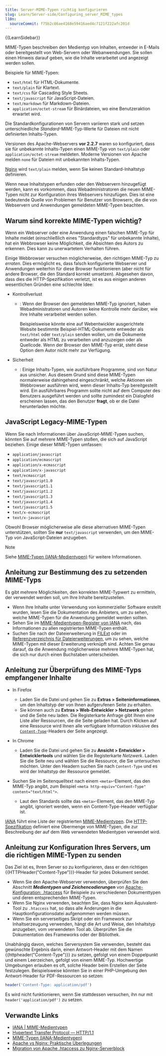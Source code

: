 ```yaml
---
title: Server-MIME-Typen richtig konfigurieren
slug: Learn/Server-side/Configuring_server_MIME_types
l10n:
  sourceCommit: f75b2c86ae4168e59416aed4c7121f222afc201d
---
```


{{LearnSidebar}}

MIME-Typen beschreiben den Medientyp von Inhalten, entweder in E-Mails oder bereitgestellt von Web-Servern oder Webanwendungen. Sie sollen einen Hinweis darauf geben, wie die Inhalte verarbeitet und angezeigt werden sollen.

Beispiele für MIME-Typen:

- `text/html` für HTML-Dokumente.
- `text/plain` für Klartext.
- `text/css` für Cascading Style Sheets.
- `text/javascript` für JavaScript-Dateien.
- `text/markdown` für Markdown-Dateien.
- `application/octet-stream` für Binärdateien, wo eine Benutzeraktion erwartet wird.

Die Standardkonfigurationen von Servern variieren stark und setzen unterschiedliche _Standard_-MIME-Typ-Werte für Dateien mit nicht definierten Inhalts-Typen.

Versionen des Apache-Webservers **vor 2.2.7** waren so konfiguriert, dass sie für unbekannte Inhalts-Typen einen MIME-Typ von `text/plain` oder `application/octet-stream` meldeten. Moderne Versionen von Apache melden `none` für Dateien mit unbekannten Inhalts-Typen.

[Nginx](https://nginx.org/) wird `text/plain` melden, wenn Sie keinen Standard-Inhaltstyp definieren.

Wenn neue Inhaltstypen erfunden oder den Webservern hinzugefügt werden, kann es vorkommen, dass Webadministratoren die neuen MIME-Typen nicht zur Konfiguration ihres Webservers hinzufügen. Dies ist eine bedeutende Quelle von Problemen für Benutzer von Browsern, die die von Webservern und Anwendungen gemeldeten MIME-Typen beachten.

## Warum sind korrekte MIME-Typen wichtig?

Wenn ein Webserver oder eine Anwendung einen falschen MIME-Typ für Inhalte meldet (einschließlich eines "Standardtyps" für unbekannte Inhalte), hat ein Webbrowser keine Möglichkeit, die Absichten des Autors zu erkennen. Dies kann zu unerwartetem Verhalten führen.

Einige Webbrowser versuchen möglicherweise, den richtigen MIME-Typ zu _erraten_. Dies ermöglicht es, dass falsch konfigurierte Webserver und Anwendungen weiterhin für diese Browser funktionieren (aber nicht für andere Browser, die den Standard korrekt umsetzen). Abgesehen davon, dass dies die HTTP-Spezifikation verletzt, ist es aus einigen anderen wesentlichen Gründen eine schlechte Idee:

- Kontrollverlust

  - : Wenn der Browser den gemeldeten MIME-Typ ignoriert, haben Webadministratoren und Autoren keine Kontrolle mehr darüber, wie ihre Inhalte verarbeitet werden sollen.

    Beispielsweise könnte eine auf Webentwickler ausgerichtete Website bestimmte Beispiel-HTML-Dokumente entweder als `text/html` oder `text/plain` senden wollen, um die Dokumente entweder als HTML zu verarbeiten und anzuzeigen oder als Quellcode. Wenn der Browser den MIME-Typ errät, steht diese Option dem Autor nicht mehr zur Verfügung.

- Sicherheit

  - : Einige Inhalts-Typen, wie ausführbare Programme, sind von Natur aus unsicher. Aus diesem Grund sind diese MIME-Typen normalerweise dahingehend eingeschränkt, welche Aktionen ein Webbrowser ausführen wird, wenn dieser Inhalts-Typ bereitgestellt wird. Ein ausführbares Programm sollte nicht auf dem Computer des Benutzers ausgeführt werden und sollte zumindest ein Dialogfeld erscheinen lassen, das den Benutzer **fragt**, ob er die Datei herunterladen möchte.

## JavaScript Legacy-MIME-Typen

Wenn Sie nach Informationen über JavaScript-MIME-Typen suchen, könnten Sie auf mehrere MIME-Typen stoßen, die sich auf JavaScript beziehen. Einige dieser MIME-Typen umfassen:

- `application/javascript`
- `application/ecmascript`
- `application/x-ecmascript`
- `application/x-javascript`
- `text/ecmascript`
- `text/javascript1.0`
- `text/javascript1.1`
- `text/javascript1.2`
- `text/javascript1.3`
- `text/javascript1.4`
- `text/javascript1.5`
- `text/x-ecmascript`
- `text/x-javascript`

Obwohl Browser möglicherweise alle diese alternativen MIME-Typen unterstützen, sollten Sie **nur** `text/javascript` verwenden, um den MIME-Typ von JavaScript-Dateien anzugeben.

> [!NOTE]
> Siehe [MIME-Typen (IANA-Medientypen)](/de/docs/Web/HTTP/MIME_types) für weitere Informationen.

## Anleitung zur Bestimmung des zu setzenden MIME-Typs

Es gibt mehrere Möglichkeiten, den korrekten MIME-Typwert zu ermitteln, der verwendet werden soll, um Ihre Inhalte bereitzustellen.

- Wenn Ihre Inhalte unter Verwendung von kommerzieller Software erstellt wurden, lesen Sie die Dokumentation des Anbieters, um zu sehen, welche MIME-Typen für die Anwendung gemeldet werden sollten.
- Sehen Sie im [MIME-Medientypen-Register von IANA](https://www.iana.org/assignments/media-types/media-types.xhtml) nach, das Informationen zu allen registrierten MIME-Typen enthält.
- Suchen Sie nach der Dateierweiterung in [FILExt](https://filext.com/) oder im [Referenzverzeichnis für Dateierweiterungen](https://www.file-extensions.org/), um zu sehen, welche MIME-Typen mit dieser Erweiterung verknüpft sind. Achten Sie genau darauf, da die Anwendung möglicherweise mehrere MIME-Typen hat, die sich nur durch einen Buchstaben unterscheiden.

## Anleitung zur Überprüfung des MIME-Typs empfangener Inhalte

- In Firefox

  - Laden Sie die Datei und gehen Sie zu **Extras > Seiteninformationen**, um den Inhaltstyp der von Ihnen aufgerufenen Seite zu erhalten.
  - Sie können auch zu **Extras > Web-Entwickler > Netzwerk** gehen und die Seite neu laden. Die Registerkarte Anfrage gibt Ihnen eine Liste aller Ressourcen, die die Seite geladen hat. Durch Klicken auf eine Ressource wird Ihnen alle verfügbare Information inklusive des [`Content-Type`](/de/docs/Web/HTTP/Headers/Content-Type)-Headers der Seite angezeigt.

- In Chrome

  - Laden Sie die Datei und gehen Sie zu **Ansicht > Entwickler > Entwicklertools** und wählen Sie die Registerkarte _Netzwerk_. Laden Sie die Seite neu und wählen Sie die Ressource, die Sie untersuchen möchten. Unter den Headern suchen Sie nach `Content-Type` und es wird der Inhaltstyp der Ressource gemeldet.

- Suchen Sie im Seitenquelltext nach einem `<meta>`-Element, das den MIME-Typ angibt, zum Beispiel `<meta http-equiv="Content-Type" content="text/html">`.

  - Laut den Standards sollte das `<meta>`-Element, das den MIME-Typ angibt, ignoriert werden, wenn ein Content-Type-Header verfügbar ist.

[IANA](https://www.iana.org/) führt eine Liste der registrierten [MIME-Medientypen](https://www.iana.org/assignments/media-types/media-types.xhtml). Die [HTTP-Spezifikation](https://www.w3.org/Protocols/rfc2616/rfc2616.html) definiert eine Obermenge von MIME-Typen, die zur Beschreibung der auf dem Web verwendeten Medientypen verwendet wird.

## Anleitung zur Konfiguration Ihres Servers, um die richtigen MIME-Typen zu senden

Das Ziel ist es, Ihren Server so zu konfigurieren, dass er den richtigen {{HTTPHeader("Content-Type")}}-Header für jedes Dokument sendet.

- Wenn Sie den Apache-Webserver verwenden, überprüfen Sie den Abschnitt **_Medientypen und Zeichencodierungen_** von [Apache-Konfiguration: .htaccess](/de/docs/Learn/Server-side/Apache_Configuration_htaccess) für Beispiele zu verschiedenen Dokumenttypen und deren entsprechenden MIME-Typen.
- Wenn Sie Nginx verwenden, beachten Sie, dass Nginx kein Äquivalent-Tool zu `.htaccess` hat, so dass alle Änderungen in die Hauptkonfigurationsdatei aufgenommen werden müssen.
- Wenn Sie ein serverseitiges Skript oder ein Framework zur Inhaltserzeugung verwenden, hängt die Art und Weise, den Inhaltstyp anzugeben, vom verwendeten Tool ab. Überprüfen Sie die Dokumentation des Frameworks oder der Bibliothek.

Unabhängig davon, welches Serversystem Sie verwenden, besteht das gewünschte Ergebnis darin, einen Antwort-Header mit dem Namen {{httpheader("Content-Type")}} zu setzen, gefolgt von einem Doppelpunkt und einem Leerzeichen, gefolgt von einem MIME-Typ. Hochwertige Umgebungen erlauben es oft, solche Header beim Erstellen der Seite festzulegen. Beispielsweise könnten Sie in einer PHP-Umgebung den Antwort-Header für PDF-Ressourcen so setzen:

```php
header('Content-Type: application/pdf')
```

Es wird nicht funktionieren, wenn Sie stattdessen versuchen, ihn nur mit `header('application/pdf')` zu setzen.

## Verwandte Links

- [IANA | MIME-Medientypen](https://www.iana.org/assignments/media-types/media-types.xhtml)
- [Hypertext Transfer Protocol — HTTP/1.1](https://www.w3.org/Protocols/rfc2616/rfc2616.html)
- [MIME-Typen (IANA-Medientypen)](/de/docs/Web/HTTP/MIME_types)
- [Apache vs Nginx: Praktische Überlegungen](https://www.digitalocean.com/community/tutorials/apache-vs-nginx-practical-considerations)
- [Migration von Apache .htaccess zu Nginx-Serverblock](https://barryvanveen.nl/articles/56-migrate-apache-htaccess-to-nginx-server-block/)
